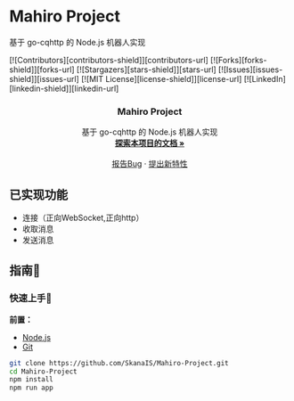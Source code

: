 # Mahiro Project

基于 go-cqhttp 的 Node.js 机器人实现

[![Contributors][contributors-shield]][contributors-url]
[![Forks][forks-shield]][forks-url]
[![Stargazers][stars-shield]][stars-url]
[![Issues][issues-shield]][issues-url]
[![MIT License][license-shield]][license-url]
[![LinkedIn][linkedin-shield]][linkedin-url]
<h3 align="center">Mahiro Project</h3>
  <p align="center">
    基于 go-cqhttp 的 Node.js 机器人实现
    <br />
    <a href="https://github.com/SkanaIS/Mahiro-Project"><strong>探索本项目的文档 »</strong></a>
    <br />
    <br />
    <a href="https://github.com/SkanaIS/Mahiro-Project/issues">报告Bug</a>
    ·
    <a href="https://github.com/SkanaIS/Mahiro-Project/issues">提出新特性</a>
  </p>

</p>

## 已实现功能

* 连接（正向WebSocket,正向http）
* 收取消息
* 发送消息

## 指南🧭

### 快速上手🚀

**前置：**

- [Node.js](https://nodejs.org)
- [Git](https://git-scm.com/downloads)

```bash
git clone https://github.com/SkanaIS/Mahiro-Project.git
cd Mahiro-Project
npm install
npm run app
```



